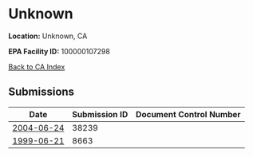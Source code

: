 # Unknown

**Location:** Unknown, CA

**EPA Facility ID:** 100000107298

[Back to CA Index](../../index.md)

## Submissions

| Date | Submission ID | Document Control Number |
|------|--------------|-------------------------|
| [2004-06-24](submissions/38239.md) | 38239 |  |
| [1999-06-21](submissions/8663.md) | 8663 |  |
